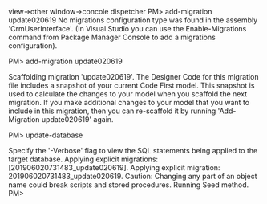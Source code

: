 view->other window->concole dispetcher
PM> add-migration update020619
No migrations configuration type was found in the assembly 'CrmUserInterface'. (In Visual Studio you can use the Enable-Migrations command from Package Manager Console to add a migrations configuration).

PM> add-migration update020619

Scaffolding migration 'update020619'.
The Designer Code for this migration file includes a snapshot of your current Code First model. This snapshot is used to calculate the changes to your model when you scaffold the next migration. If you make additional changes to your model that you want to include in this migration, then you can re-scaffold it by running 'Add-Migration update020619' again.

PM> update-database

Specify the '-Verbose' flag to view the SQL statements being applied to the target database.
Applying explicit migrations: [201906020731483_update020619].
Applying explicit migration: 201906020731483_update020619.
Caution: Changing any part of an object name could break scripts and stored procedures.
Running Seed method.
PM> 
